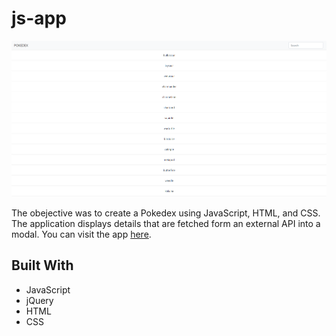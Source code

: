 # js-app

![pokedex photo](pokedex.PNG)

The obejective was to create a Pokedex using JavaScript, HTML, and CSS. The application displays details that are fetched form an external API into a modal.
You can visit the app [here](https://clove20123.github.io/js-app/).

## Built With

- JavaScript
- jQuery
- HTML
- CSS
